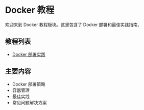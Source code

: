 # Docker 教程

欢迎来到 Docker 教程板块。这里包含了 Docker 部署和最佳实践指南。

## 教程列表

- [Docker 部署实践](./01-docker-deployment-practice.md)

## 主要内容

- Docker 部署策略
- 容器管理
- 最佳实践
- 常见问题解决方案
